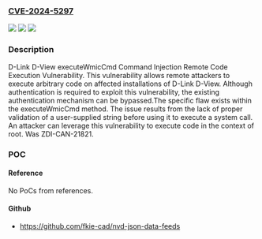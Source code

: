### [CVE-2024-5297](https://cve.mitre.org/cgi-bin/cvename.cgi?name=CVE-2024-5297)
![](https://img.shields.io/static/v1?label=Product&message=D-View&color=blue)
![](https://img.shields.io/static/v1?label=Version&message=%3D%202.0.1.28%20&color=brighgreen)
![](https://img.shields.io/static/v1?label=Vulnerability&message=CWE-78%3A%20Improper%20Neutralization%20of%20Special%20Elements%20used%20in%20an%20OS%20Command%20('OS%20Command%20Injection')&color=brighgreen)

### Description

D-Link D-View executeWmicCmd Command Injection Remote Code Execution Vulnerability. This vulnerability allows remote attackers to execute arbitrary code on affected installations of D-Link D-View. Although authentication is required to exploit this vulnerability, the existing authentication mechanism can be bypassed.The specific flaw exists within the executeWmicCmd method. The issue results from the lack of proper validation of a user-supplied string before using it to execute a system call. An attacker can leverage this vulnerability to execute code in the context of root. Was ZDI-CAN-21821.

### POC

#### Reference
No PoCs from references.

#### Github
- https://github.com/fkie-cad/nvd-json-data-feeds

